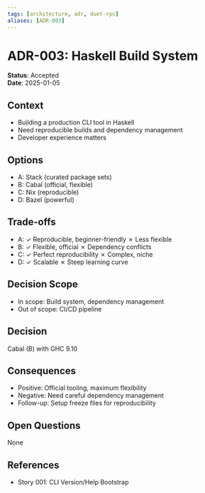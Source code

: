 ```yaml
---
tags: [architecture, adr, duet-rpc]
aliases: [ADR-003]
---
```


# ADR-003: Haskell Build System

**Status**: Accepted  
**Date**: 2025-01-05

## Context
- Building a production CLI tool in Haskell
- Need reproducible builds and dependency management
- Developer experience matters

## Options
- A: Stack (curated package sets)
- B: Cabal (official, flexible)
- C: Nix (reproducible)
- D: Bazel (powerful)

## Trade-offs
- A: ✓ Reproducible, beginner-friendly ✗ Less flexible
- B: ✓ Flexible, official ✗ Dependency conflicts
- C: ✓ Perfect reproducibility ✗ Complex, niche
- D: ✓ Scalable ✗ Steep learning curve

## Decision Scope
- In scope: Build system, dependency management
- Out of scope: CI/CD pipeline

## Decision
Cabal (B) with GHC 9.10

## Consequences
- Positive: Official tooling, maximum flexibility
- Negative: Need careful dependency management
- Follow-up: Setup freeze files for reproducibility

## Open Questions
None

## References
- Story 001: CLI Version/Help Bootstrap


